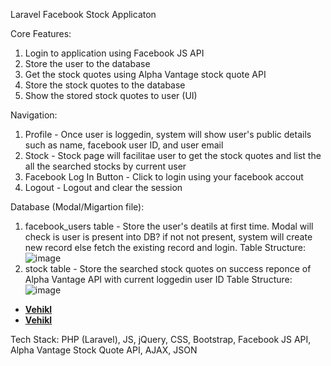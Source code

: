 Laravel Facebook Stock Applicaton

Core Features:
  1. Login to application using Facebook JS API
  2. Store the user to the database
  3. Get the stock quotes using Alpha Vantage stock quote API
  4. Store the stock quotes to the database
  5. Show the stored stock quotes to user (UI)

Navigation:
  1. Profile - Once user is loggedin, system will show user's public details such as name, facebook user ID, and user email
  2. Stock - Stock page will facilitae user to get the stock quotes and list the all the searched stocks by current user
  3. Facebook Log In Button - Click to login using your facebook accout 
  4. Logout - Logout and clear the session
 
 Database (Modal/Migartion file):
 
  1. facebook_users table - Store the user's deatils at first time. Modal will check is user is present into DB? if not not present, system will create new record        else fetch the existing record and login. 
    Table Structure: ![image](https://user-images.githubusercontent.com/38145514/119388861-c2095180-bcc2-11eb-932a-6078b570c349.png)
  2. stock table - Store the searched stock quotes on success reponce of Alpha Vantage API with current loggedin user ID
     Table Structure: ![image](https://user-images.githubusercontent.com/38145514/119389083-0bf23780-bcc3-11eb-825a-c2df275a8c84.png)

- **[Vehikl](https://vehikl.com/)**
- **[Vehikl](https://vehikl.com/)**

Tech Stack:
  PHP (Laravel), JS, jQuery, CSS, Bootstrap, Facebook JS API, Alpha Vantage Stock Quote API, AJAX, JSON 
